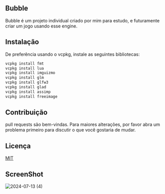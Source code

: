 ## Bubble
Bubble é um projeto individual criado por mim para estudo, e futuramente criar um jogo usando esse engine.
## Instalação
De preferência usando o vcpkg, instale as seguintes bibliotecas:
```bash
vcpkg install fmt
vcpkg install lua
vcpkg install imguizmo
vcpkg install glm      
vcpkg install glfw3
vcpkg install glad
vcpkg install assimp
vcpkg install freeimage
```
## Contribuição
pull requests são bem-vindas. Para maiores alterações, por favor abra um problema primeiro para discutir o que você gostaria de mudar.
## Licença
[MIT](https://choosealicense.com/licenses/mit/)

## ScreenShot
![2024-07-13 (4)](https://github.com/user-attachments/assets/81ce6a92-d73b-463f-8ba1-a13cc965815a)
